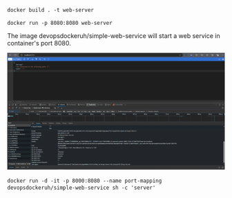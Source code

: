 ```
docker build . -t web-server
```

```
docker run -p 8080:8080 web-server
```

The image devopsdockeruh/simple-web-service will start a web service in container's port 8080.

![1727180309763](image/README/1727180309763.png)

```
docker run -d -it -p 8000:8080 --name port-mapping devopsdockeruh/simple-web-service sh -c 'server'
```
